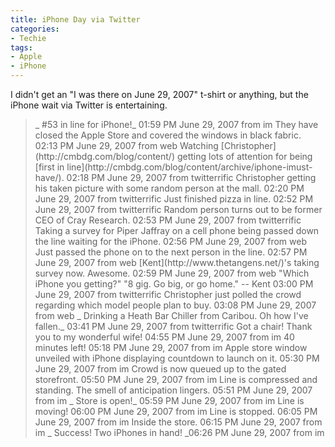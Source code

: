 ```yaml
---
title: iPhone Day via Twitter
categories:
- Techie
tags:
- Apple
- iPhone
---
```


I didn't get an "I was there on June 29, 2007" t-shirt or anything, but the iPhone wait via Twitter is entertaining.


<blockquote>
_ #53 in line for iPhone!_ 01:59 PM June 29, 2007 from im
They have closed the Apple Store and covered the windows in black fabric. 02:13 PM June 29, 2007 from web
Watching [Christopher](http://cmbdg.com/blog/content/) getting lots of attention for being [first in line](http://cmbdg.com/blog/content/archive/iphone-imust-have/). 02:18 PM June 29, 2007 from twitterrific
Christopher getting his taken picture with some random person at the mall. 02:20 PM June 29, 2007 from twitterrific
Just finished pizza in line. 02:52 PM June 29, 2007 from twitterrific
Random person turns out to be former CEO of Cray Research. 02:53 PM June 29, 2007 from twitterrific
Taking a survey for Piper Jaffray on a cell phone being passed down the line waiting for the iPhone. 02:56 PM June 29, 2007 from web
Just passed the phone on to the next person in the line. 02:57 PM June 29, 2007 from web
[Kent](http://www.thetangens.net/)'s taking survey now. Awesome. 02:59 PM June 29, 2007 from web
"Which iPhone you getting?" "8 gig. Go big, or go home." -- Kent 03:00 PM June 29, 2007 from twitterrific
Christopher just polled the crowd regarding which model people plan to buy. 03:08 PM June 29, 2007 from web
_ Drinking a Heath Bar Chiller from Caribou. Oh how I've fallen._ 03:41 PM June 29, 2007 from twitterrific
Got a chair! Thank you to my wonderful wife! 04:55 PM June 29, 2007 from im
40 minutes left! 05:18 PM June 29, 2007 from im
Apple store window unveiled with iPhone displaying countdown to launch on it. 05:30 PM June 29, 2007 from im
Crowd is now queued up to the gated storefront. 05:50 PM June 29, 2007 from im
Line is compressed and standing. The smell of anticipation lingers. 05:51 PM June 29, 2007 from im
_ Store is open!_ 05:59 PM June 29, 2007 from im
Line is moving! 06:00 PM June 29, 2007 from im
Line is stopped. 06:05 PM June 29, 2007 from im
Inside the store. 06:15 PM June 29, 2007 from im
_ Success! Two iPhones in hand! _06:26 PM June 29, 2007 from im
</blockquote>
